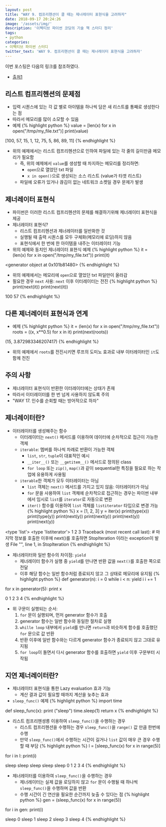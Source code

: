 ```yaml
---
layout: post
title: "WAY 9. 컴프리헨션이 클 때는 제너레이터 표현식을 고려하자"
date: 2018-09-17 20:24:26
image: '/assets/img/'
description: '이펙티브 파이썬 코딩의 기술 책 스터디 정리'
tags:
- python
categories:
- 이펙티브 파이썬 스터디
twitter_text: 'WAY 9. 컴프리헨션이 클 때는 제너레이터 표현식을 고려하자'
---
```


이번 포스팅은 다음의 링크를 참조하였다.
- [출처1](http://bluese05.tistory.com/m/56)

## 리스트 컴프리헨션의 문제점
- 입력 시퀀스에 있는 각 값 별로 아이템을 하나씩 담은 새 리스트를 통째로 생성한다는 점
- 따라서 메모리를 많이 소모할 수 있음
- 예제
{% highlight python %}
value = [len(x) for x in open("/tmp/my_file.txt")]
print(value)

>>>
[100, 57, 15, 1, 12, 75, 5, 86, 89, 11]
{% endhighlight %}
- 위의 예제에서는 리스트 컴프리헨션으로 인하여 파일에 있는 각 줄의 길이만큼 메모리가 필요함
  - 즉, 위의 예제에서 `value`를 생성할 때 차지하는 메모리를 정리하면:
    - `open`으로 열었던 txt 파일
    - `x in open()`으로 생성되는 소스 리스트 (value가 타겟 리스트)
  - 파일에 오류가 있거나 끊김이 없는 네트워크 소켓일 경우 문제가 발생

## 제너레이터 표현식
- 파이썬은 이러한 리스트 컴프리헨션의 문제를 해결하기위해 제너레이터 표현식을 제공
- 제너레이터 표현식?
  - 리스트 컴프리헨션과 제너레이터를 일반화한 것
  - 실행될 때 출력 시퀀스를 모두 구체화(메모리에 로딩)하지 않음
  - 표현식에서 한 번에 한 아이템을 내주는 이터레이터 기능
- 위의 예제와 동치인 제너레이터 표현식 예제
{% highlight python %}
it = (len(x) for x in open("/tmp/my_file.txt"))
print(it)

>>>
<generator object <genexpr> at 0x101b81480>
{% endhighlight %}
- 위의 예제에서는 메모리에 `open`으로 열었던 txt 파일만이 올라감
- 필요한 경우 `next` 사용: `next` 이후 이터레이터는 전진
{% highlight python %}
print(next(it))
print(next(it))
  
>>>
100
57
{% endhighlight %}

## 다른 제너레이터 표현식과 연계
- 예제
{% highlight python %}
it = (len(x) for x in open("/tmp/my_file.txt"))
roots = ((x, x**0.5) for x in it)
print(next(roots))

>>>
(15, 3.872983346207417)
{% endhighlight %}
- 위의 예제에서 `roots`를 전진시키면 루프의 도미노 효과로 내부 이터레이터인 `it`도 함께 전진

## 주의 사항
- 제너레이터 표현식이 반환한 이터레이터에는 상태가 존재
- 따라서 이터레이터를 한 번 넘게 사용하지 않도록 주의
- "WAY 17. 인수를 순회할 때는 방어적으로 하자" 

## 제너레이터란?
- 이터레이터를 생성해주는 함수
  - 이터레이터는 `next()` 메서드를 이용하여 데이터에 순차적으로 접근이 가능한 객체
  - `iterable`: 멤버를 하나씩 차례로 반환이 가능한 객체
    - `list`, `str`, `tuple`이 대표적인 예시
    - `__iter__()` 또는 `__getitem__()` 메서드로 정의된 class
    - `for loop` 또는 `zip()`, `map()`과 같이 sequential한 특징을 필요로 하는 작업에 유용하게 사용됨
  - `iterable`한 객체가 모두 이터레이터는 아님
    - `list` 객체는 `next()` 메서드를 가지고 있지 않음: 이터레이터가 아님
    - `for` 문을 사용하여 `list` 객체에 순차적으로 접근하는 경우는 파이썬 내부에서 임시로 `list`를 `iterator`로 자동으로 변환
    - `iter()` 함수를 이용하여 `list` 객체를 `listiterator` 타입으로 변경 가능
{% highlight python %}
x = [1, 2, 3]
y = iter(x)
print(type(x))
print(type(y))
print(next(y))
print(next(y))
print(next(y))
print(next(y))

>>>
<type 'list'>
<type 'listiterator'>
1
2
3
Traceback (most recent call last):      # 마지막 정보를 호출한 이후에 next()를 호출하면 StopIteration 이라는 exception이 발생
  File "<stdin>", line 1, in <module>
StopIteration
{% endhighlight %}
- 제너레이터와 일반 함수의 차이점: `yield`
  - 제너레이터 함수가 실행 중 `yield`를 만나면 반환 값을 `next()`를 호출한 쪽으로 전달
  - 이후 해당 함수는 일반 함수처럼 종료되지 않고 그 상태로 메모리에 유지됨
{% highlight python %}
def generator(n):
    i = 0
    while i < n:
        yield i
        i += 1

for x in generator(5):
    print x

>>>
0
1
2
3
4
{% endhighlight %}
- 위 구문이 실행되는 순서:
  1. `for` 문이 실행되며, 먼저 generator 함수가 호출
  2. generator 함수는 일반 함수와 동일한 절차로 실행
  3. `whille loop` 내부에서 `yield`를 만나면 `return`과 비슷하게 함수를 호출했던 `for` 문으로 값 반환
  4. 반환 이후에 일반 함수와는 다르게 generator 함수가 종료되지 않고 그대로 유지됨
  5. `for loop`이 돌면서 다시 generator 함수를 호출하면 `yield` 이후 구문부터 시작됨

## 지연 제너레이터란?
- 제너레이터 표현식을 통한 Lazy evaluation 효과 기능
  - 계산 결과 값이 필요할 때까지 계산을 늦추는 효과
- `sleep_func()` 예제
{% highlight python %}
import time

def sleep_func(x):
    print ("sleep")
    time.sleep(1)
    return x
{% endhighlight %}
- 리스트 컴프리헨셩릉 이용하여 `sleep_func()`을 수행하는 경우
  - 리스트 컴프리헨션을 수행하는 경우 `sleep_func()`을 `range()` 값 만큼 한번에 수행
  - 만약 `sleep_func()`에서 수행하는 시간이 길거나 `list` 값이 매우 큰 경우 수행할 때 부담
{% highlight python %}
l = [sleep_func(x) for x in range(5)]

for i in l:
    print(i)

>>>
sleep
sleep
sleep
sleep
sleep
0
1
2
3
4
{% endhighlight %}
- 제너레이터를 이용하여 `sleep_func()`을 수행하는 경우
  - 제너레이터는 실제 값을 로딩하지 않고 `for` 문이 수행될 때 하나씩 `sleep_func()`을 수행하며 값을 반환
  - 수행 시간이 긴 연산을 필요한 순간까지 늦출 수 있다는 점
{% highlight python %}
gen = (sleep_func(x) for x in range(5))

for i in gen:
    print(i)

>>>
sleep
0
sleep
1
sleep
2
sleep
3
sleep
4
{% endhighlight %}
